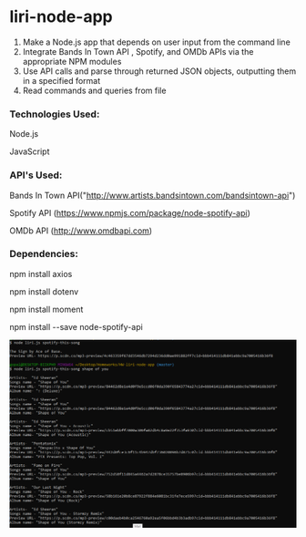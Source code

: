 # liri-node-app

1. Make a Node.js app that depends on user input from the command line
2. Integrate Bands In Town API , Spotify, and OMDb APIs via the appropriate NPM modules
3. Use API calls and parse through returned JSON objects, outputting them in a specified format
4. Read commands and queries from file


<h3>Technologies Used:</h3>

Node.js

JavaScript

<h3>API's Used:</h3>

Bands In Town API("http://www.artists.bandsintown.com/bandsintown-api")

Spotify API (https://www.npmjs.com/package/node-spotify-api)

OMDb API (http://www.omdbapi.com)

<h3>Dependencies:</h3>

npm install axios

npm install dotenv
 
npm install moment
  
npm install --save node-spotify-api

![Spotifiy](images/picture.png)